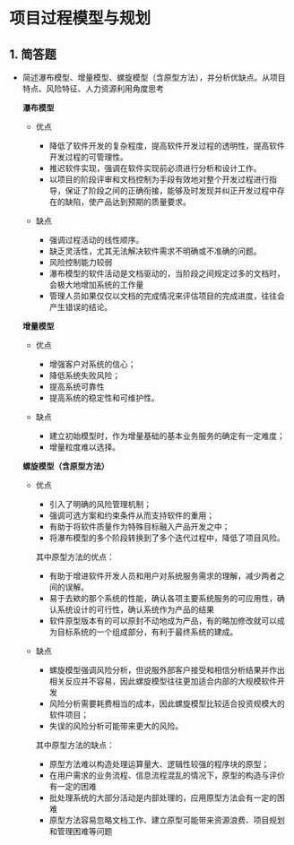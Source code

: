 # 项目过程模型与规划


## 1. 简答题

* 简述瀑布模型、增量模型、螺旋模型（含原型方法），并分析优缺点。从项目特点、风险特征、人力资源利用角度思考
    
    **瀑布模型**
    + 优点
        * 降低了软件开发的复杂程度，提高软件开发过程的透明性，提高软件开发过程的可管理性。        
        * 推迟软件实现，强调在软件实现前必须进行分析和设计工作。      
        * 以项目的阶段评审和文档控制为手段有效地对整个开发过程进行指导，保证了阶段之间的正确衔接，能够及时发现并纠正开发过程中存在的缺陷，使产品达到预期的质量要求。
        
     + 缺点
        * 强调过程活动的线性顺序。
        * 缺乏灵活性，尤其无法解决软件需求不明确或不准确的问题。
        * 风险控制能力较弱
        * 瀑布模型的软件活动是文档驱动的，当阶段之间规定过多的文档时，会极大地增加系统的工作量
        * 管理人员如果仅仅以文档的完成情况来评估项目的完成进度，往往会产生错误的结论。
        
     
    **增量模型**
    + 优点
        * 增强客户对系统的信心；
        * 降低系统失败风险；
        * 提高系统可靠性
        * 提高系统的稳定性和可维护性。
        
    + 缺点
        * 建立初始模型时，作为增量基础的基本业务服务的确定有一定难度；
        * 增量粒度难以选择。
        
        
    **螺旋模型（含原型方法）**
    + 优点
        * 引入了明确的风险管理机制；
        * 强调可选方案和约束条件从而支持软件的重用；
        * 有助于将软件质量作为特殊目标融入产品开发之中；
        * 将瀑布模型的多个阶段转换到了多个迭代过程中，降低了项目风险。
        
        其中原型方法的优点：
        * 有助于增进软件开发人员和用户对系统服务需求的理解，减少两者之间的误解。
        * 易于去欸的那个系统的性能，确认各项主要系统服务的可应用性，确认系统设计的可行性，确认系统作为产品的结果
        * 软件原型版本有的可以原封不动地成为产品，有的略加修改就可以成为目标系统的一个组成部分，有利于最终系统的建成。
        
    + 缺点
        * 螺旋模型强调风险分析，但说服外部客户接受和相信分析结果并作出相关反应并不容易，因此螺旋模型往往更加适合内部的大规模软件开发
        * 风险分析需要耗费相当的成本，因此螺旋模型比较适合投资规模大的软件项目；
        * 失误的风险分析可能带来更大的风险。
        
        其中原型方法的缺点：
        * 原型方法难以构造处理运算量大、逻辑性较强的程序块的原型；
        * 在用户需求的业务流程、信息流程混乱的情况下，原型的构造与评价有一定的困难
        * 批处理系统的大部分活动是内部处理的，应用原型方法会有一定的困难
        * 原型方法容易忽略文档工作、建立原型可能带来资源浪费、项目规划和管理困难等问题
        
        
        
    
    
    
    

    
  
       
       





